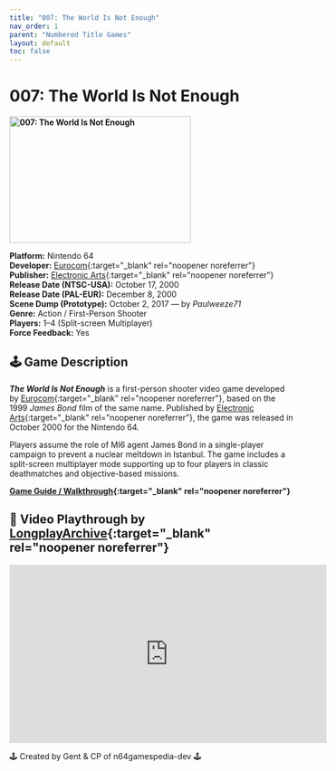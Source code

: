```yaml
---
title: "007: The World Is Not Enough"
nav_order: 1
parent: "Numbered Title Games"
layout: default
toc: false
---
```


# 007: The World Is Not Enough
<b>
<img src="https://raw.githubusercontent.com/TheGent/n64gamespedia/main/media/usa/007-The-World-Is-Not-Enough-(USA).png" alt="007: The World Is Not Enough" width="320" height="224" />
</b>

**Platform:** Nintendo 64  
**Developer:** [Eurocom](https://en.wikipedia.org/wiki/Eurocom){:target="_blank" rel="noopener noreferrer"}  
**Publisher:** [Electronic Arts](https://en.wikipedia.org/wiki/Electronic_Arts){:target="_blank" rel="noopener noreferrer"}  
**Release Date (NTSC-USA):** October 17, 2000  
**Release Date (PAL-EUR):** December 8, 2000  
**Scene Dump (Prototype):** October 2, 2017 — by *Paulweeze71*  
**Genre:** Action / First-Person Shooter  
**Players:** 1–4 (Split-screen Multiplayer)  
**Force Feedback:** Yes  

## 🕹️ Game Description  
<em><strong>The World Is Not Enough</strong></em> is a first-person shooter video game developed by [Eurocom](https://en.wikipedia.org/wiki/Eurocom){:target="_blank" rel="noopener noreferrer"}, based on the 1999 <em>James Bond</em> film of the same name. Published by [Electronic Arts](https://en.wikipedia.org/wiki/Electronic_Arts){:target="_blank" rel="noopener noreferrer"}, the game was released in October 2000 for the Nintendo 64.

Players assume the role of MI6 agent James Bond in a single-player campaign to prevent a nuclear meltdown in Istanbul. The game includes a split-screen multiplayer mode supporting up to four players in classic deathmatches and objective-based missions.

**[Game Guide / Walkthrough](https://gamefaqs.gamespot.com/n64/914163-007-the-world-is-not-enough/faqs/37816){:target="_blank" rel="noopener noreferrer"}**

## 🎥 Video Playthrough by [LongplayArchive](https://www.youtube.com/channel/UCM8XzXipyTsylZ_WsGKmdKQ){:target="_blank" rel="noopener noreferrer"}

<iframe width="560" height="315" src="https://www.youtube.com/embed/ca1C-hDxAQA" title="007: The World Is Not Enough – Longplay Archive" frameborder="0" allowfullscreen></iframe>

🕹️ Created by Gent & CP of n64gamespedia-dev 🕹️

<!-- Vault Format: n64gamespedia-dev -->
<!-- Protocol Source: _vault-specs/format-protocol.md -->
